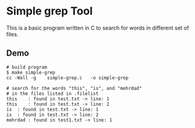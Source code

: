 # Simple grep Tool

This is a basic program written in C to search for words in different set of files.

## Demo
```shell
# build program
$ make simple-grep
cc -Wall -g    simple-grep.c   -o simple-grep

# search for the words "this", "is", and "mehrdad"
# in the files listed in .filelist
this	: found in test.txt -> line: 1
this	: found in test.txt -> line: 2
is	: found in test.txt -> line: 1
is	: found in test.txt -> line: 2
mehrdad	: found in test1.txt -> line: 1
```
